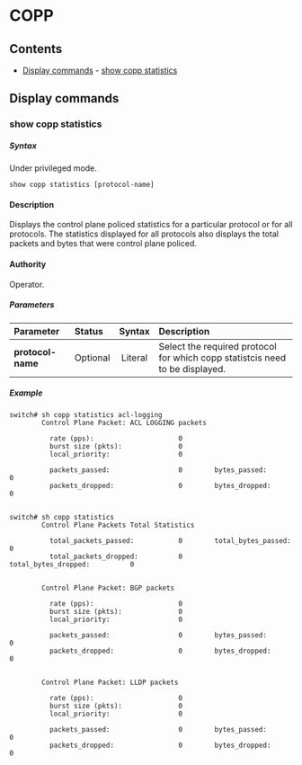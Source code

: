 # COPP

## Contents
- [Display commands](#display-commands)
        - [show copp statistics](#show-copp-statistics)

## Display commands

### show copp statistics

##### Syntax
Under privileged mode.

`show copp statistics [protocol-name]`

#### Description
Displays the control plane policed statistics for a particular protocol or for all protocols. The statistics displayed for all protocols also displays the total packets and bytes that were control plane policed.

#### Authority
Operator.

##### Parameters

| Parameter | Status   | Syntax         | Description                                                   |
|:-----------|:----------|:----------------:|:-----------------------------------------------------------------|
| **protocol-name** | Optional| Literal  | Select the required protocol for which copp statistcis need to be displayed. |

##### Example
```
switch# sh copp statistics acl-logging
        Control Plane Packet: ACL LOGGING packets

          rate (pps):                     0
          burst size (pkts):              0
          local_priority:                 0

          packets_passed:                 0        bytes_passed:                 0
          packets_dropped:                0        bytes_dropped:                0


switch# sh copp statistics
        Control Plane Packets Total Statistics

          total_packets_passed:           0        total_bytes_passed:           0
          total_packets_dropped:          0        total_bytes_dropped:          0


        Control Plane Packet: BGP packets

          rate (pps):                     0
          burst size (pkts):              0
          local_priority:                 0

          packets_passed:                 0        bytes_passed:                 0
          packets_dropped:                0        bytes_dropped:                0


        Control Plane Packet: LLDP packets

          rate (pps):                     0
          burst size (pkts):              0
          local_priority:                 0

          packets_passed:                 0        bytes_passed:                 0
          packets_dropped:                0        bytes_dropped:                0

```
